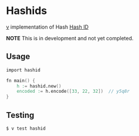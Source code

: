 # Hashids

[v](https://vlang.io/) implementation of Hash [Hash ID](http://hashids.org)

**NOTE** This is in development and not yet completed.

## Usage

```v
import hashid

fn main() {
    h := hashid.new()
    encoded := h.encode([33, 22, 32])  // y5q8r
}
```

## Testing

```sh
$ v test hashid
```

